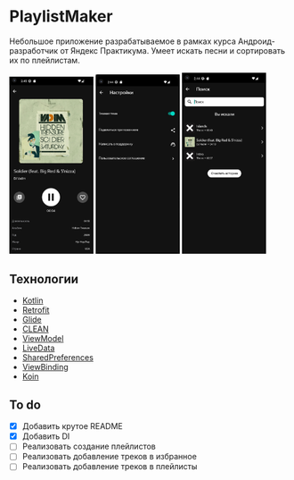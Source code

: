 # PlaylistMaker

Небольшое приложение разрабатываемое в рамках курса Андроид-разработчик от Яндекс Практикума. 
Умеет искать песни и сортировать их по плейлистам. 

<img src="https://github.com/Markamadeos/playlist-maker/blob/dev/screenshots/screenshot4.png" width=30% height=30%> <img src="https://github.com/Markamadeos/playlist-maker/blob/dev/screenshots/screenshot2.png" width=30% height=30%> <img src="https://github.com/Markamadeos/playlist-maker/blob/dev/screenshots/screenshot3.png" width=30% height=30%>

## Технологии
- [Kotlin](https://kotlinlang.org/)
- [Retrofit](https://square.github.io/retrofit/)
- [Glide](https://github.com/bumptech/glide)
- [CLEAN](https://blog.cleancoder.com/uncle-bob/2012/08/13/the-clean-architecture.html)
- [ViewModel](https://developer.android.com/topic/libraries/architecture/viewmodel)
- [LiveData](https://developer.android.com/topic/libraries/architecture/livedata)
- [SharedPreferences](https://developer.android.com/reference/android/content/SharedPreferences)
- [ViewBinding](https://developer.android.com/topic/libraries/view-binding)
- [Koin](https://insert-koin.io/)

## To do
- [x] Добавить крутое README
- [x] Добавить DI 
- [ ] Реализовать создание плейлистов
- [ ] Реализовать добавление треков в избранное
- [ ] Реализовать добавление треков в плейлисты